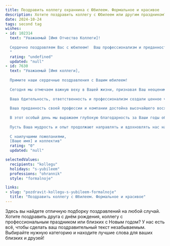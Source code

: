 ```yaml
---
title: Поздравить коллегу охранника с Юбилеем. Формальное и красивое
description: Хотите поздравить коллегу с Юбилеем или другим праздником? Наш ИИ создаст незабываемое поздравление, а вы обязательно выделитесь среди других.  
date: 2024-10-24
tags: second tag
wishes:
- id: 102314
  text: "Уважаемый [Имя Отчество Коллеги]!
  
  Сердечно поздравляем Вас с юбилеем!  Ваш профессионализм и преданность службе,  ваша бдительность и ответственность на посту охранника заслуживают глубокого уважения.  Желаем Вам крепкого здоровья, благополучия,  семейного счастья и дальнейших успехов во всех начинаниях!
  "
  rating: "undefined"
  updated: "null"
- id: 7630
  text: "Уважаемый [Имя коллеги],
  
  Примите наши сердечные поздравления с Вашим юбилеем!
  
  Сегодня мы отмечаем важную веху в Вашей жизни, признавая Ваш неоценимый вклад в нашу команду в качестве охранника. На протяжении [Количество лет] лет Вы усердно трудились, неустанно обеспечивая безопасность нашего предприятия, коллег и клиентов.
  
  Ваша бдительность, ответственность и профессионализм создали ценное чувство спокойствия и уверенности в наших рядах. Вы являетесь образцом для подражания, к которому стремятся все остальные члены нашей службы безопасности.
  
  Ваша преданность своей профессии и компании достойна высочайшего восхищения. Вы всегда были готовы протянуть руку помощи, поделиться своими знаниями и поддержать своих товарищей.
  
  В этот особый день мы выражаем глубокую благодарность за Ваши годы образцовой службы. Желаем Вам крепкого здоровья, счастья и множества радостных моментов впереди.
  
  Пусть Ваша мудрость и опыт продолжают направлять и вдохновлять нас на долгие годы.
  
  С наилучшими пожеланиями,
  [Ваше имя] и коллектив"
  rating: "0"
  updated: "null"

selectedValues:
  recipients: "kollegu"
  holidays: "s-yubileem"
  professions: "ohrannik"
  style: "formalnoje"

links:
- slug: "pozdravit-kollegu-s-yubileem-formalnoje"
  title: "Поздравить коллегу с Юбилеем. Формальное и красивое"
---
```


Здесь вы найдете отличную подборку поздравлений на любой случай. 
Хотите поздравить друга с днём рождения, коллегу с профессиональным праздником или близких с Новым годом? У нас есть всё, чтобы сделать ваш поздравительный текст незабываемым. Выбирайте нужную категорию и находите лучшие слова для ваших близких и друзей!
